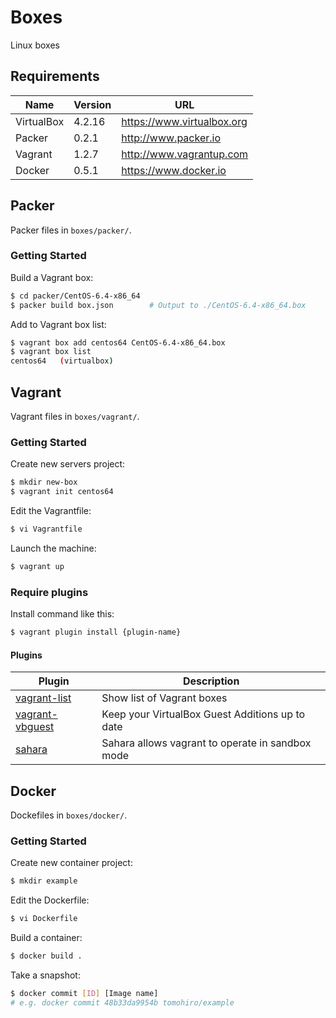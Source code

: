 Boxes
================================================================================

Linux boxes


Requirements
--------------------------------------------------------------------------------

Name       | Version  | URL
---------- | -------- | -------------------------------------------------------
VirtualBox | 4.2.16   | https://www.virtualbox.org
Packer     | 0.2.1    | http://www.packer.io
Vagrant    | 1.2.7    | http://www.vagrantup.com
Docker     | 0.5.1    | https://www.docker.io


Packer
--------------------------------------------------------------------------------

Packer files in `boxes/packer/`.

### Getting Started

Build a Vagrant box:

```sh
$ cd packer/CentOS-6.4-x86_64
$ packer build box.json        # Output to ./CentOS-6.4-x86_64.box
```

Add to Vagrant box list:

```sh
$ vagrant box add centos64 CentOS-6.4-x86_64.box
$ vagrant box list
centos64   (virtualbox)
```


Vagrant
--------------------------------------------------------------------------------

Vagrant files in `boxes/vagrant/`.


### Getting Started

Create new servers project:

```sh
$ mkdir new-box
$ vagrant init centos64
```

Edit the Vagrantfile:

```sh
$ vi Vagrantfile
```

Launch the machine:

```sh
$ vagrant up
```

### Require plugins

Install command like this:

```sh
$ vagrant plugin install {plugin-name}
```


#### Plugins

Plugin                    | Description
------------------------- | ---------------------------------------------------
[vagrant-list][]          | Show list of Vagrant boxes
[vagrant-vbguest][]       | Keep your VirtualBox Guest Additions up to date
[sahara][]                | Sahara allows vagrant to operate in sandbox mode


[vagrant-list]:    https://github.com/joshmcarthur/vagrant-list
[vagrant-vbguest]: https://github.com/dotless-de/vagrant-vbguest↩
[sahara]: https://github.com/jedi4ever/sahara


Docker
--------------------------------------------------------------------------------

Dockefiles in `boxes/docker/`.


### Getting Started

Create new container project:

```sh
$ mkdir example
```

Edit the Dockerfile:

```sh
$ vi Dockerfile
```

Build a container:

```sh
$ docker build .
```

Take a snapshot:

```sh
$ docker commit [ID] [Image name]
# e.g. docker commit 48b33da9954b tomohiro/example
```
